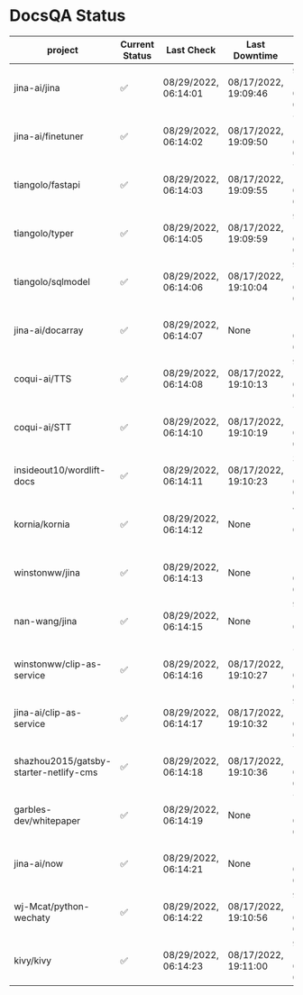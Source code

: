 # DocsQA Status

|               project                |Current Status|     Last Check     |   Last Downtime    |              % Uptime              |
|--------------------------------------|--------------|--------------------|--------------------|------------------------------------|
|jina-ai/jina                          |✅            |08/29/2022, 06:14:01|08/17/2022, 19:09:46|95.725 (since 08/15/2022, 07:09:42) |
|jina-ai/finetuner                     |✅            |08/29/2022, 06:14:02|08/17/2022, 19:09:50|72.574 (since 08/15/2022, 07:09:42) |
|tiangolo/fastapi                      |✅            |08/29/2022, 06:14:03|08/17/2022, 19:09:55|72.578 (since 08/15/2022, 07:09:42) |
|tiangolo/typer                        |✅            |08/29/2022, 06:14:05|08/17/2022, 19:09:59|90.782 (since 08/15/2022, 07:09:42) |
|tiangolo/sqlmodel                     |✅            |08/29/2022, 06:14:06|08/17/2022, 19:10:04|95.738 (since 08/15/2022, 07:09:42) |
|jina-ai/docarray                      |✅            |08/29/2022, 06:14:07|None                |100.000 (since 08/24/2022, 01:39:12)|
|coqui-ai/TTS                          |✅            |08/29/2022, 06:14:08|08/17/2022, 19:10:13|95.734 (since 08/15/2022, 07:09:42) |
|coqui-ai/STT                          |✅            |08/29/2022, 06:14:10|08/17/2022, 19:10:19|72.578 (since 08/15/2022, 07:09:42) |
|insideout10/wordlift-docs             |✅            |08/29/2022, 06:14:11|08/17/2022, 19:10:23|30.290 (since 08/15/2022, 07:09:42) |
|kornia/kornia                         |✅            |08/29/2022, 06:14:12|None                |40.701 (since 08/23/2022, 16:11:04) |
|winstonww/jina                        |✅            |08/29/2022, 06:14:13|None                |100.000 (since 08/26/2022, 06:21:28)|
|nan-wang/jina                         |✅            |08/29/2022, 06:14:15|None                |99.958 (since 08/24/2022, 15:11:24) |
|winstonww/clip-as-service             |✅            |08/29/2022, 06:14:16|08/17/2022, 19:10:27|72.581 (since 08/15/2022, 07:09:42) |
|jina-ai/clip-as-service               |✅            |08/29/2022, 06:14:17|08/17/2022, 19:10:32|95.744 (since 08/15/2022, 07:09:42) |
|shazhou2015/gatsby-starter-netlify-cms|✅            |08/29/2022, 06:14:18|08/17/2022, 19:10:36|72.579 (since 08/15/2022, 07:09:42) |
|garbles-dev/whitepaper                |✅            |08/29/2022, 06:14:19|None                |70.637 (since 08/24/2022, 01:39:12) |
|jina-ai/now                           |✅            |08/29/2022, 06:14:21|None                |100.000 (since 08/24/2022, 01:39:12)|
|wj-Mcat/python-wechaty                |✅            |08/29/2022, 06:14:22|08/17/2022, 19:10:56|94.451 (since 08/15/2022, 07:09:42) |
|kivy/kivy                             |✅            |08/29/2022, 06:14:23|08/17/2022, 19:11:00|90.082 (since 08/15/2022, 07:09:42) |

